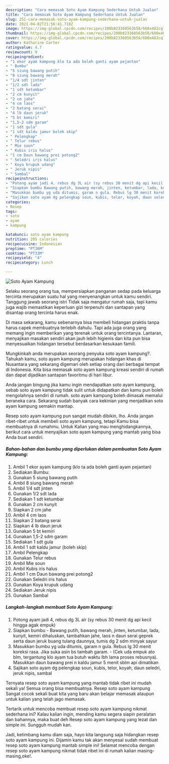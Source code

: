 ```yaml
---
description: "Cara memasak Soto Ayam Kampung Sederhana Untuk Jualan"
title: "Cara memasak Soto Ayam Kampung Sederhana Untuk Jualan"
slug: 251-cara-memasak-soto-ayam-kampung-sederhana-untuk-jualan
date: 2021-04-02T21:56:41.718Z
image: https://img-global.cpcdn.com/recipes/200b823360563b58/680x482cq70/soto-ayam-kampung-foto-resep-utama.jpg
thumbnail: https://img-global.cpcdn.com/recipes/200b823360563b58/680x482cq70/soto-ayam-kampung-foto-resep-utama.jpg
cover: https://img-global.cpcdn.com/recipes/200b823360563b58/680x482cq70/soto-ayam-kampung-foto-resep-utama.jpg
author: Katharine Carter
ratingvalue: 4.7
reviewcount: 9
recipeingredient:
- "1 ekor ayam kampung klo ta ada boleh ganti ayam pejantan"
- " Bumbu"
- "5 siung bawang putih"
- "8 siung bawang merah"
- "1/4 sdt jinten"
- "1/2 sdt lada"
- "1 sdt ketumbar"
- "2 cm kunyit"
- "2 cm jahe"
- "4 cm laos"
- "2 batang serai"
- "4 lb daun jeruk"
- "5 bt kemiri"
- "1,5-2 sdm garam"
- "1 sdt gula"
- "1 sdt kaldu jamur boleh skip"
- " Pelengkap"
- " Telur rebus"
- " Mie soun"
- " Kubis iris halus"
- "1 cm Daun bawang prei potong2"
- " Seledri iris halus"
- " Koya krupuk udang"
- " Jeruk nipis"
- " Sambal"
recipeinstructions:
- "Potong ayam jadi 4, rebus dg 3L air (sy rebus 30 menit dg api kecil hingga agak empuk)"
- "Siapkan bumbu Bawang putih, bawang merah, jinten, ketumbar, lada, kunyit, kemiri dihaluskan, tambahkan jahe, laos n daun serai geprek serta daun jeruk buang tulang daunnya, tumis dg 2 sdm minyak sayur"
- "Masukkan bumbu yg uda ditumis, garam n gula. Rebus lg 30 menit koreksi rasa. Jika suka asin bs tambah garam. (Cek uda empuk ato blm, tergantung klo ayam tua butuh waktu lbh lama proses rebusnya). Masukkan daun bawang prei n kaldu jamur 5 menit sblm api dimatikan"
- "Sajikan soto ayam dg pelengkap soun, kubis, telor, koyah, daun seledri, jeruk nipis, sambal"
categories:
- Resep
tags:
- soto
- ayam
- kampung

katakunci: soto ayam kampung 
nutrition: 205 calories
recipecuisine: Indonesian
preptime: "PT36M"
cooktime: "PT33M"
recipeyield: "4"
recipecategory: Lunch

---
```



![Soto Ayam Kampung](https://img-global.cpcdn.com/recipes/200b823360563b58/680x482cq70/soto-ayam-kampung-foto-resep-utama.jpg)

Selaku seorang orang tua, mempersiapkan panganan sedap pada keluarga tercinta merupakan suatu hal yang menyenangkan untuk kamu sendiri. Tanggung jawab seorang istri Tidak saja mengatur rumah saja, tapi kamu juga wajib memastikan keperluan gizi terpenuhi dan santapan yang disantap orang tercinta harus enak.

Di masa  sekarang, kamu sebenarnya bisa membeli hidangan praktis tanpa harus capek membuatnya terlebih dahulu. Tapi ada juga orang yang memang ingin memberikan yang terenak untuk orang tercintanya. Lantaran, menyajikan masakan sendiri akan jauh lebih higienis dan kita pun bisa menyesuaikan hidangan tersebut berdasarkan kesukaan famili. 



Mungkinkah anda merupakan seorang penyuka soto ayam kampung?. Tahukah kamu, soto ayam kampung merupakan hidangan khas di Nusantara yang sekarang digemari oleh setiap orang dari berbagai tempat di Indonesia. Kita bisa memasak soto ayam kampung kreasi sendiri di rumah dan dapat dijadikan santapan favoritmu di hari libur.

Anda jangan bingung jika kamu ingin mendapatkan soto ayam kampung, sebab soto ayam kampung tidak sulit untuk didapatkan dan kamu pun boleh mengolahnya sendiri di rumah. soto ayam kampung boleh dimasak memalui beraneka cara. Sekarang sudah banyak cara kekinian yang menjadikan soto ayam kampung semakin mantap.

Resep soto ayam kampung pun sangat mudah dibikin, lho. Anda jangan ribet-ribet untuk membeli soto ayam kampung, tetapi Kamu bisa membuatnya di rumahmu. Untuk Kalian yang mau menghidangkannya, berikut cara untuk menyajikan soto ayam kampung yang mantab yang bisa Anda buat sendiri.

<!--inarticleads1-->

##### Bahan-bahan dan bumbu yang diperlukan dalam pembuatan Soto Ayam Kampung:

1. Ambil 1 ekor ayam kampung (klo ta ada boleh ganti ayam pejantan)
1. Sediakan  Bumbu:
1. Gunakan 5 siung bawang putih
1. Ambil 8 siung bawang merah
1. Ambil 1/4 sdt jinten
1. Gunakan 1/2 sdt lada
1. Sediakan 1 sdt ketumbar
1. Gunakan 2 cm kunyit
1. Siapkan 2 cm jahe
1. Ambil 4 cm laos
1. Siapkan 2 batang serai
1. Siapkan 4 lb daun jeruk
1. Gunakan 5 bt kemiri
1. Gunakan 1,5-2 sdm garam
1. Sediakan 1 sdt gula
1. Ambil 1 sdt kaldu jamur (boleh skip)
1. Ambil  Pelengkap
1. Gunakan  Telur rebus
1. Ambil  Mie soun
1. Ambil  Kubis iris halus
1. Ambil 1 cm Daun bawang prei potong2
1. Gunakan  Seledri iris halus
1. Gunakan  Koya krupuk udang
1. Sediakan  Jeruk nipis
1. Gunakan  Sambal




<!--inarticleads2-->

##### Langkah-langkah membuat Soto Ayam Kampung:

1. Potong ayam jadi 4, rebus dg 3L air (sy rebus 30 menit dg api kecil hingga agak empuk)
1. Siapkan bumbu - Bawang putih, bawang merah, jinten, ketumbar, lada, kunyit, kemiri dihaluskan, tambahkan jahe, laos n daun serai geprek serta daun jeruk buang tulang daunnya, tumis dg 2 sdm minyak sayur
1. Masukkan bumbu yg uda ditumis, garam n gula. Rebus lg 30 menit koreksi rasa. Jika suka asin bs tambah garam. - (Cek uda empuk ato blm, tergantung klo ayam tua butuh waktu lbh lama proses rebusnya). Masukkan daun bawang prei n kaldu jamur 5 menit sblm api dimatikan
1. Sajikan soto ayam dg pelengkap soun, kubis, telor, koyah, daun seledri, jeruk nipis, sambal




Ternyata resep soto ayam kampung yang mantab tidak ribet ini mudah sekali ya! Semua orang bisa membuatnya. Resep soto ayam kampung Sangat cocok sekali buat kita yang baru akan belajar memasak ataupun untuk kalian yang telah jago memasak.

Tertarik untuk mencoba membuat resep soto ayam kampung nikmat sederhana ini? Kalau kalian ingin, mending kamu segera siapin peralatan dan bahannya, maka buat deh Resep soto ayam kampung yang lezat dan simple ini. Sungguh mudah kan. 

Jadi, ketimbang kamu diam saja, hayo kita langsung saja hidangkan resep soto ayam kampung ini. Dijamin kamu tak akan menyesal sudah membuat resep soto ayam kampung mantab simple ini! Selamat mencoba dengan resep soto ayam kampung nikmat tidak ribet ini di rumah kalian masing-masing,oke!.

